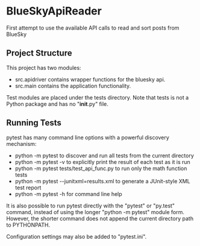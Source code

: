 # BlueSkyApiReader
First attempt to use the available API calls to read and sort posts from BlueSky

Project Structure
-----------------
This project has two modules:

* src.apidriver contains wrapper functions for the bluesky api.
* src.main contains the application functionality.  

Test modules are placed under the tests directory. Note that tests is not a Python package and has no "__init__.py" file.

Running Tests
-----------------
pytest has many command line options with a powerful discovery mechanism:

* python -m pytest to discover and run all tests from the current directory
* python -m pytest -v to explicitly print the result of each test as it is run
* python -m pytest tests/test_api_func.py to run only the math function tests
* python -m pytest --junitxml=results.xml to generate a JUnit-style XML test report
* python -m pytest -h for command line help  

It is also possible to run pytest directly with the "pytest" or "py.test" command, instead of using the longer "python -m pytest" module form. However, the shorter command does not append the current directory path to PYTHONPATH.

Configuration settings may also be added to "pytest.ini".